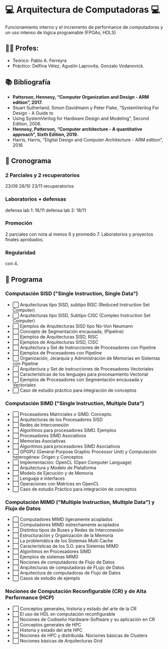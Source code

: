 # 💻️ Arquitectura de Computadoras 💻️
Funcionamiento interno y el incremento de performance de computadoras y un uso
intenso de lógica programable (FPGAs, HDLS)
 
## 👩‍🏫️ Profes:
* Teórico: Pablo A. Ferreyra
* Práctico:  Delfina Vélez, Agustín Laprovita, Gonzalo Vodanovick.
 
## 📚️ Bibliografía
* **Patterson, Hennesy, “Computer Organization and Design - ARM edition”, 2017.**
* Stuart Sutherland, Simon Davidmann y Peter Flake, “SystemVerilog For Design - A Guide to
* Using SystemVerilog for Hardware Design and Modeling”, Second Edition, 2006.
* **Hennesy, Patterson, “Computer architecture - A quantitative approach”, Sixth Edition, 2019.**
* Harris, Harris, “Digital Design and Computer Architecture - ARM edition”, 2016
 
## 📆️ Cronograma
 
### 2 Parciales y 2 recuperatorios
23/09
28/10
23/11 recuperatorios
 
### Laboratorios + defensas
defensa lab 1: 16/11
defensa lab 2: 18/11
 
### **Promoción**
2 parciales con nota al menos 6 y promedio 7. Laboratorios y proyectos finales
aprobados.
 
### **Regularidad**
con 4.
 
## 📑️ Programa
### **Computación SISD ("Single Instruction, Single Data")**
+ ⬜️ Arquitecturas tipo SISD, subtipo RISC (Reduced Instruction Set Computer)
+ ⬜️ Arquitecturas tipo SISD, Subtipo CISC (Complex Instruction Set Computer)
+ ⬜️ Ejemplos de Arquitecturas SISD tipo No-Von Neumann
+ ⬜️ Concepto de Segmentación encausada, (Pipeline)
+ ⬜️ Ejemplos de Arquitecturas SISD, RISC
+ ⬜️ Ejemplos de Arquitecturas SISD, CISC
+ ⬜️ Arquitectura y Set de Instrucciones de Procesadores con Pipeline
+ ⬜️ Ejemplos de Procesadores con Pipeline
+ ⬜️ Organización, Jerarquía y Administración de Memorias en Sistemas con Pipeline
+ ⬜️ Arquitectura y Set de instrucciones de Procesadores Vectoriales
+ ⬜️ Características de los lenguajes para procesamiento Vectorial
+ ⬜️ Ejemplos de Procesadores con Segmentación encausada y Vectoriales
+ ⬜️ Caso de estudio práctico para integración de conceptos
 
### **Computación SIMD ("Single Instruction, Multiple Data")**
+ ⬜️ Procesadores Matriciales o SIMD. Concepto.
+ ⬜️ Arquitecturas de los Procesadores SISD
+ ⬜️ Redes de Interconexión
+ ⬜️ Algoritmos para procesadores SIMD. Ejemplos
+ ⬜️ Procesadores SIMD Asociativos
+ ⬜️ Memorias Asociativas
+ ⬜️ Algoritmos para procesadores SIMD Asociativos
+ ⬜️ GPGPU (General Purpose Graphic Processor Unit) y Computación heterogénea:
    Origen y Conceptos
+ ⬜️ Implementación: OpenCL (Open Computer Language)
+ ⬜️ Arquitectura y Modelo de Plataforma
+ ⬜️ Modelo de Ejecución y de Memoria
+ ⬜️ Lenguaje e interfaces
+ ⬜️ Operaciones con Matrices en OpenCL
+ ⬜️ Caso de estudio Práctico para integración de conceptos
 
### **Computación MIMD ("Multiple Instruction, Multiple Data") y Flujo de Datos**
+ ⬜️ Computadores MIMD ligeramente acoplados
+ ⬜️ Computadores MIMD estrechamente acoplados
+ ⬜️ Distintos tipos de Buses y Redes de Interconexión
+ ⬜️ Estructuración y Organización de la Memoria
+ ⬜️ La problemática de los Sistemas Multi Cache
+ ⬜️ Características de los S.O. para Sistemas MIMD
+ ⬜️ Algoritmos en Procesadores SIMD
+ ⬜️ Ejemplos de sistemas MIMD
+ ⬜️ Nociones de computadores de Flujo de Datos
+ ⬜️ Arquitecturas de computadoras de FLujo de Datos
+ ⬜️ Arquitectura de computadoras de Flujo de Datos
+ ⬜️ Casos de estudio de ejemplo
 
### **Nociones de Computación Reconfigurable (CR) y de Alta Performance (HCP)**
+ ⬜️ Conceptos generales, historia y estado del arte de la CR
+ ⬜️ El uso de HDL en computación reconfigurable
+ ⬜️ Nociones de Codiseño Hardware-Software y su aplicación en CR
+ ⬜️ Conceptos generales de HPC
+ ⬜️ Historia y estado del arte HPC
+ ⬜️ Nociones de HPC y distribuida. Nociones básicas de Clusters
+ ⬜️ Nociones básicas de Arquitecturas Grid
 

